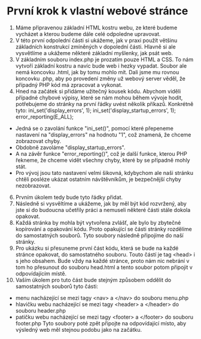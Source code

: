 První krok k vlastní webové stránce
===========================================

1. Máme připravenou základní HTML kostru webu,
ze které budeme vycházet a kterou budeme dále celé odpoledne upravovat.
2. V této první odpolední části si ukážeme, jak v praxi použít většinu základních konstrukcí zmíněných v dopolední části.
Hlavně si ale vysvětlíme a ukážeme některé základní myšlenky, jak psát web.
4. V základním souboru index.php je prozatím pouze HTML a CSS.
To nám vytvoří základní kostru a navíc bude web i hezky vypadat. Soubor ale nemá koncovku .html, jak by tomu mohlo mít.
Dali jsme mu rovnou koncovku .php, aby po provedení změny už webový server věděl, že případný PHP kód má zpracovat a vykonat.
5. Hned na začátek si přidáme užitečný kousek kódu.
Abychom viděli případné chybové výpisy, které se nám mohou během vývoje hodit, potřebujeme do stránky na první řádky uvést několik příkazů. Konkrétně tyto:
ini_set('display_errors', 1);
ini_set('display_startup_errors', 1);
error_reporting(E_ALL);
 - Jedná se o zavolání funkce "ini_set()", pomocí které přepeneme nastavení na "display_errors" na hodnotu "1", což znamená, že chceme zobrazovat chyby.
 - Obdobně zavoláme "display_startup_errors".
 - A na závěr funkce "error_reporting()", což je další funkce, kterou PHP řekneme, že chceme vidět všechny chyby, které by se případně mohly stát.
 - Pro vývoj jsou tato nastavení velmi šikovná, kdybychom ale naši stránku chtěli posléze ukázat ostatním návštěvníkům, je bezpečnější chyby nezobrazovat.
6. Prvním úkolem tedy bude tyto řádky přidat.
7. Následně si vysvěltíme a ukážeme, jak by měl být kód rozvržený,
aby jste si do budoucna učetřily práci a nemuseli některé části stále dokola opakovat.
8. Každá stránka by mohla být vytvořena zvlášť, ale bylo by zbytečné kopírování a opakování kódu.
Proto opakující se části stránky rozdělíme do samostatných souborů.
Tyto soubory následně připojíme do naší stránky.
9. Pro ukázku si přesuneme první část kódu, která se bude na každé stránce opakovat, do samostatného souboru.
Touto částí je tag \<head\> i s jeho obsahem. Bude vždy na každé stránce, proto nám nic nebrání v tom ho přesunout
do souboru head.html a tento soubor potom připojit v odpovídajícím místě.
10. Vaším úkolem pro tuto část bude stejným způsobem oddělit do samostatných souborů tyto části:
 - menu nacházející se mezi tagy \<nav\> a \</nav\> do souboru menu.php
 - hlavičku webu nacházející se mezi tagy \<header> a \</header> do souboru header.php
 - patičku webu nacházející se mezi tagy \<footer> a \</footer> do souboru footer.php
 Tyto soubory poté zpět připojte na odpovídající místo, aby výsledný web měl stejnou podobu jako na začátku.